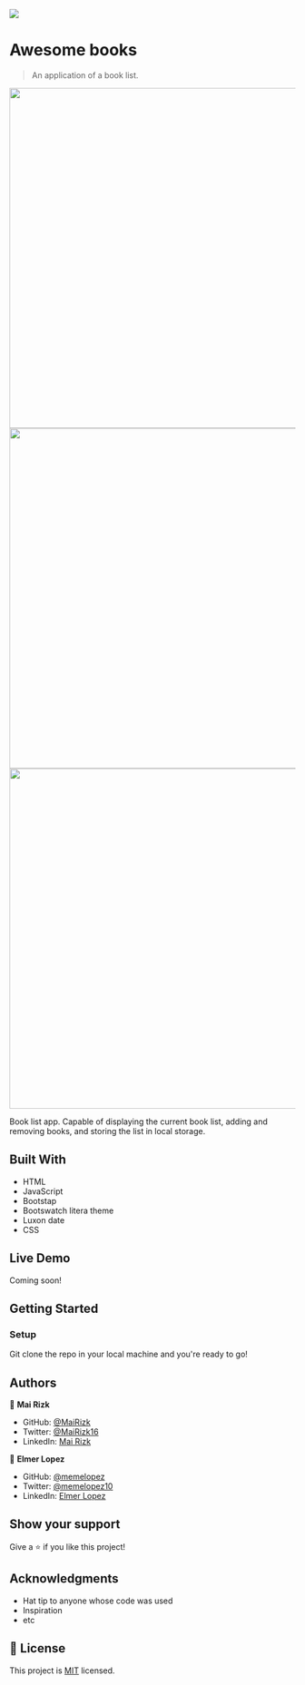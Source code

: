 ![](https://img.shields.io/badge/Microverse-blueviolet)

# Awesome books 

> An application of a book list.

<img src="https://user-images.githubusercontent.com/6587226/129256621-f4a2a678-6955-4ba0-97cc-8c08b0bfabba.png" width="600">
<img src="https://user-images.githubusercontent.com/6587226/129256520-a0ea5378-d019-46ba-ab79-dafabe75c558.png" width="600">
<img src="https://user-images.githubusercontent.com/6587226/129256578-e6cae4ae-fe75-4cf4-9535-d6338472dc1b.png" width="600">

Book list app. Capable of displaying the current book list, adding and removing books, and storing the list in local storage. 

## Built With

- HTML
- JavaScript
- Bootstap
- Bootswatch litera theme
- Luxon date 
- CSS 

## Live Demo

Coming soon!

## Getting Started

### Setup

Git clone the repo in your local machine and you're ready to go! 


## Authors

👤 **Mai Rizk**

- GitHub: [@MaiRizk](https://github.com/MaiRizk)
- Twitter: [@MaiRizk16](https://twitter.com/MaiRizk16)
- LinkedIn: [Mai Rizk](https://www.linkedin.com/in/mai-rizk-252722188/)

👤 **Elmer Lopez**

- GitHub: [@memelopez](https://github.com/memelopez/)
- Twitter: [@memelopez10](https://twitter.com/memelopez10)
- LinkedIn: [Elmer Lopez](https://www.linkedin.com/in/elmer-lopez-51b187200/)

## Show your support

Give a ⭐️ if you like this project!

## Acknowledgments

- Hat tip to anyone whose code was used
- Inspiration
- etc

## 📝 License

This project is [MIT](https://github.com/IjayAbby/Web-Scraper-Ruby-Capstone-Project/blob/development/LICENSE) licensed.